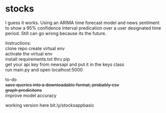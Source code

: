 # stocks

I guess it works. Using an ARIMA time forecast model and news sentiment to show a 95% confidence interval predication over a user designated time period. Still can go wrong because its the future. 

Instructions:  
clone repo
create virtual env  
activate the virtual env  
install requirements.txt thru pip  
get your api key from newsapi and put it in the keys class  
run main.py and open localhost:5000  

to-do  
~~save queries into a downloadable format, probably csv~~  
~~graph predicitons~~  
improve model accuracy

working version here bit.ly/stocksappbasic
